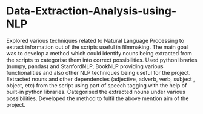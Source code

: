 # Data-Extraction-Analysis-using-NLP


Explored various techniques related to Natural Language Processing to extract information out of the 
scripts useful in filmmaking.
The main goal was to develop a method which could identify nouns being extracted from the scripts 
to categorise them into correct possibilities.
Used pythonlibraries (numpy, pandas) and StanfordNLP, BookNLP providing various functionalities and also other NLP techniques being useful for the project.
Extracted nouns and other dependencies (adjective, adverb, verb, subject , object, etc) from the script 
using part of speech tagging with the help of built-in python libraries.
Categorised the extracted nouns under various possibilities.
Developed the method to fulfil the above mention aim of the project.
